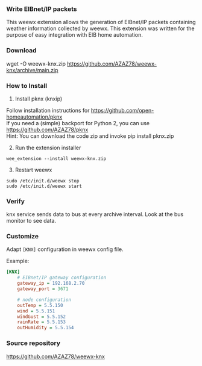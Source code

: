 ### Write EIBnet/IP packets

This weewx extension allows the generation of EIBnet/IP packets
containing weather information collected by weewx.
This extension was written for the purpose of easy integration with EIB home automation.

### Download

wget -O weewx-knx.zip https://github.com/AZAZ78/weewx-knx/archive/main.zip

### How to Install
1. Install pknx (knxip)

Follow installation instructions for https://github.com/open-homeautomation/pknx<br>
If you need a (simple) backport for Python 2, you can use https://github.com/AZAZ78/pknx<br>
Hint: You can download the code zip and invoke pip install pknx.zip 

2.  Run the extension installer

```
wee_extension --install weewx-knx.zip
```

3.  Restart weewx

```
sudo /etc/init.d/weewx stop
sudo /etc/init.d/weewx start
```

### Verify

knx service sends data to bus at every archive interval.  Look at the bus monitor to see data.

### Customize
Adapt `[KNX]` configuration in weewx config file.

Example:

```ini
[KNX]
    # EIBnet/IP gateway configuration
    gateway_ip = 192.168.2.70
    gateway_port = 3671

    # node configuration
    outTemp = 5.5.150
    wind = 5.5.151
    windGust = 5.5.152
    rainRate = 5.5.153
    outHumidity = 5.5.154
```

### Source repository

https://github.com/AZAZ78/weewx-knx